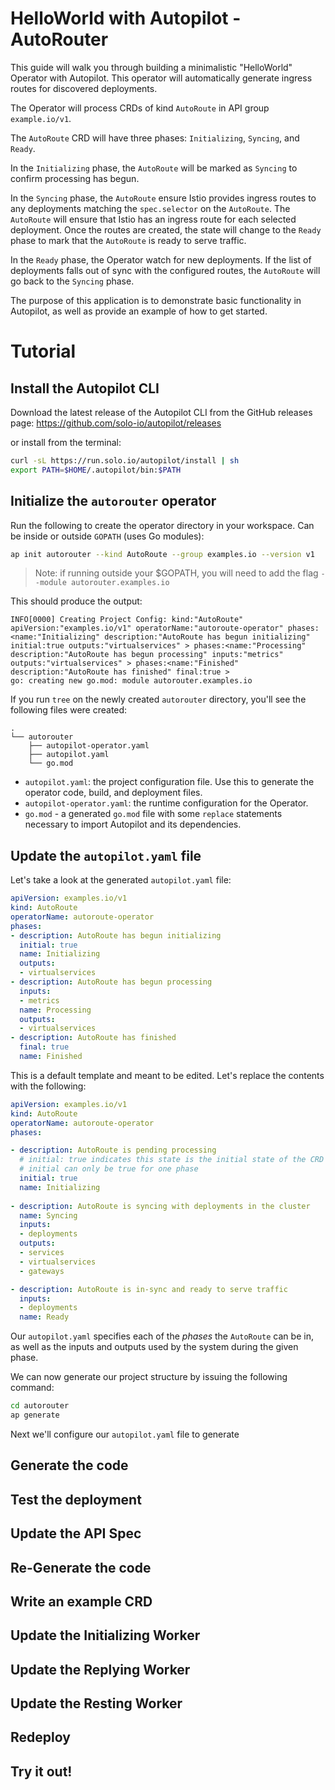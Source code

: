 # HelloWorld with Autopilot - AutoRouter

This guide will walk you through building a minimalistic "HelloWorld" Operator with Autopilot. 
This operator will automatically generate ingress routes for discovered deployments.

The Operator will process CRDs of kind `AutoRoute` in API group `example.io/v1`.

The `AutoRoute` CRD will have three phases: `Initializing`, `Syncing`, and `Ready`.

In the `Initializing` phase, the `AutoRoute` will be marked as `Syncing` to confirm processing has begun.

In the `Syncing` phase, the `AutoRoute` ensure Istio provides ingress routes to any deployments matching the `spec.selector` on the `AutoRoute`. 
 The `AutoRoute` will ensure that Istio has an ingress route for each selected deployment. Once the routes are created, the 
 state will change to the `Ready` phase to mark that the `AutoRoute` is ready to serve traffic.

In the `Ready` phase, the Operator watch for new deployments. If the list of deployments falls out of sync with the configured routes,
the `AutoRoute` will go back to the `Syncing` phase.

The purpose of this application is to demonstrate basic functionality in Autopilot, as well as provide an example of how to get
started.

# Tutorial

## Install the Autopilot CLI

Download the latest release of the Autopilot CLI from the GitHub releases page: https://github.com/solo-io/autopilot/releases

or install from the terminal:

```bash
curl -sL https://run.solo.io/autopilot/install | sh
export PATH=$HOME/.autopilot/bin:$PATH
```

## Initialize the `autorouter` operator

Run the following to create the operator directory in your workspace. Can be inside or outside `GOPATH` (uses Go modules):

```bash
ap init autorouter --kind AutoRoute --group examples.io --version v1 
```

> Note: if running outside your $GOPATH, you will need to add the flag
> `--module autorouter.examples.io` 

This should produce the output:

```
INFO[0000] Creating Project Config: kind:"AutoRoute" apiVersion:"examples.io/v1" operatorName:"autoroute-operator" phases:<name:"Initializing" description:"AutoRoute has begun initializing" initial:true outputs:"virtualservices" > phases:<name:"Processing" description:"AutoRoute has begun processing" inputs:"metrics" outputs:"virtualservices" > phases:<name:"Finished" description:"AutoRoute has finished" final:true >
go: creating new go.mod: module autorouter.examples.io
```

If you run `tree` on the newly created `autorouter` directory, you'll see the following files were created:

```
.
└── autorouter
    ├── autopilot-operator.yaml
    ├── autopilot.yaml
    └── go.mod
``` 

* `autopilot.yaml`: the project configuration file. Use this to generate the operator code, build, and deployment files.
* `autopilot-operator.yaml`: the runtime configuration for the Operator.
* `go.mod` - a generated `go.mod` file with some `replace` statements necessary to import Autopilot and its dependencies.

## Update the `autopilot.yaml` file

Let's take a look at the generated `autopilot.yaml` file:

```yaml
apiVersion: examples.io/v1
kind: AutoRoute
operatorName: autoroute-operator
phases:
- description: AutoRoute has begun initializing
  initial: true
  name: Initializing
  outputs:
  - virtualservices
- description: AutoRoute has begun processing
  inputs:
  - metrics
  name: Processing
  outputs:
  - virtualservices
- description: AutoRoute has finished
  final: true
  name: Finished
```

This is a default template and meant to be edited. Let's replace the contents with the following:

```yaml
apiVersion: examples.io/v1
kind: AutoRoute
operatorName: autoroute-operator
phases:

- description: AutoRoute is pending processing
  # initial: true indicates this state is the initial state of the CRD
  # initial can only be true for one phase
  initial: true
  name: Initializing
  
- description: AutoRoute is syncing with deployments in the cluster
  name: Syncing
  inputs:
  - deployments
  outputs:
  - services
  - virtualservices
  - gateways

- description: AutoRoute is in-sync and ready to serve traffic
  inputs:
  - deployments
  name: Ready
```

Our `autopilot.yaml` specifies each of the *phases* the `AutoRoute` can be in, as well as the 
inputs and outputs used by the system during the given phase.

We can now generate our project structure by issuing the following command:

```bash
cd autorouter
ap generate
```

Next we'll configure our `autopilot.yaml` file to generate 

## Generate the code
## Test the deployment
## Update the API Spec
## Re-Generate the code
## Write an example CRD
## Update the Initializing Worker
## Update the Replying Worker
## Update the Resting Worker
## Redeploy
## Try it out!
